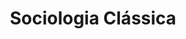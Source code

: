 ---
title: "Sociologia Clássica"
lang: "Portuguese"
year: "2019"
link: "xrBi4gjkV6Q"
slides: ""
authors: ['Leonardo Dayrell']
tags: []
layout: "workshop"
categories: ["workshops"]
---